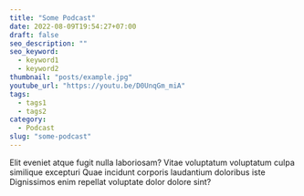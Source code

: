 ```yaml
---
title: "Some Podcast"
date: 2022-08-09T19:54:27+07:00
draft: false
seo_description: ""
seo_keyword:
  - keyword1
  - keyword2
thumbnail: "posts/example.jpg"
youtube_url: "https://youtu.be/D0UnqGm_miA"
tags:
  - tags1
  - tags2
category:
  - Podcast
slug: "some-podcast"
---
```


Elit eveniet atque fugit nulla laboriosam? Vitae voluptatum voluptatum culpa
similique excepturi Quae incidunt corporis laudantium doloribus iste
Dignissimos enim repellat voluptate dolor dolore sint?
